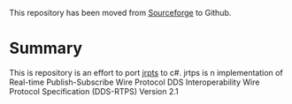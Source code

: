 This repository has been moved from [Sourceforge](https://sourceforge.net/projects/jrtps/) to Github.

# Summary
This is repository is an effort to port [jrpts](https://github.com/mcr70/jrtps) to c#. jrtps is n implementation of Real-time Publish-Subscribe Wire Protocol DDS Interoperability Wire Protocol Specification (DDS-RTPS) Version 2.1
